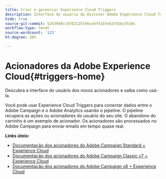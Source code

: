 ```yaml
---
title: Criar e gerenciar Experience Cloud Triggers
description: Interface do usuário do Discover Adobe Experience Cloud Triggers
hide: true
source-git-commit: 5243940cc97621257e6ce4f41bfe837d1bc5530c
workflow-type: tm+mt
source-wordcount: '123'
ht-degree: 20%

---
```



# Acionadores da Adobe Experience Cloud{#triggers-home}

Descubra a interface do usuário dos novos acionadores e saiba como usá-la.

Você pode usar Experience Cloud Triggers para conectar dados entre o Adobe Campaign e o Adobe Analytics usando o pipeline. O pipeline recupera as ações ou acionadores do usuário do seu site. O abandono do carrinho é um exemplo de acionador. Os acionadores são processados no Adobe Campaign para enviar emails em tempo quase real.


**Links úteis:**

* [Documentação dos acionadores do Adobe Campaign Standard + Experience Cloud](https://experienceleague.adobe.com/docs/campaign-standard/using/integrating-with-adobe-cloud/working-with-campaign-and-triggers/about-adobe-experience-cloud-triggers.html)
* [Documentação dos acionadores do Adobe Campaign Classic v7 + Experience Cloud](https://experienceleague.adobe.com/docs/campaign-classic/using/integrating-with-adobe-experience-cloud/experience-triggers/about-triggers.html)
* [Documentação dos acionadores do Adobe Campaign v8 + Experience Cloud](https://experienceleague.adobe.com/docs/campaign/campaign-v8/connect/ac-triggers.html)